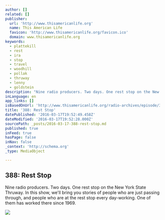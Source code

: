 ```yaml
---
author: []
related: []
publisher:
  url: 'http://www.thisamericanlife.org'
  name: This American Life
  favicon: 'http://www.thisamericanlife.org/favicon.ico'
  domain: www.thisamericanlife.org
keywords:
  - plattekill
  - rest
  - ira
  - stop
  - travel
  - woodhill
  - pollak
  - thruway
  - lenny
  - goldstein
description: "Nine radio producers. Two days. One rest stop on the New York State Thruway. In this show, we'll bring you stories of people who are just passing through, and people who are at the rest stop every day-working. One of them has worked there since 1969."
inLanguage: en
app_links: []
isBasedOnUrl: 'http://www.thisamericanlife.org/radio-archives/episode/388/Rest-Stop'
title: '388: Rest Stop'
datePublished: '2016-03-17T19:52:49.458Z'
dateModified: '2016-03-17T19:52:28.000Z'
sourcePath: _posts/2016-03-17-388-rest-stop.md
published: true
inFeed: true
hasPage: false
inNav: false
_context: 'http://schema.org'
_type: MediaObject

---
```

<article style=""><h1>388: Rest Stop</h1><p>Nine radio producers. Two days. One rest stop on the New York State Thruway. In this show, we'll bring you stories of people who are just passing through, and people who are at the rest stop every day-working. One of them has worked there since 1969.</p><img src="http://www.thisamericanlife.org/sites/default/files/imagecache/large_square/photos/large/h388_lg.jpg" /></article>